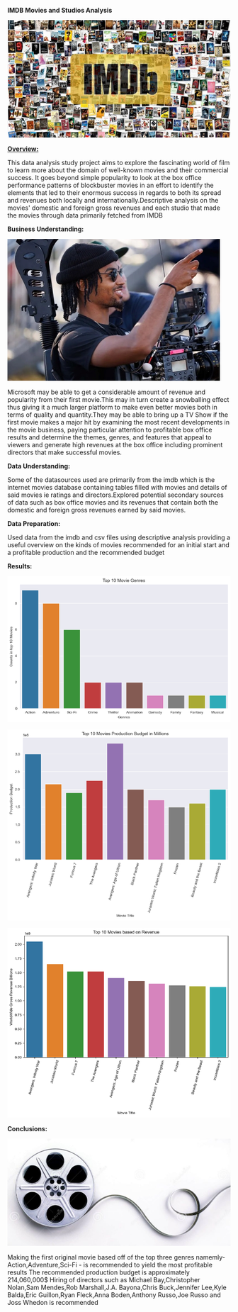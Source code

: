 **IMDB Movies and Studios Analysis**


![img](Images/imdb.jpg)


**<u>Overview:</u>**


This data analysis study project aims to explore the fascinating world of film to learn more about the domain of well-known movies and their commercial success. It goes beyond simple popularity to look at the box office performance patterns of blockbuster movies in an effort to identify the elements that led to their enormous success in regards to both its spread and revenues both locally and internationally.Descriptive analysis on the movies' domestic and foreign gross revenues and each studio that made the movies through data primarily fetched from IMDB

**Business Understanding:**


![img](Images/Director.jpg)


Microsoft may be able to get a considerable amount of revenue and popularity from their first movie.This may in turn create a snowballing effect thus giving it a much larger platform to make even better movies both in terms of quality and quantity.They may be able to bring up a TV Show if the first movie makes a major hit by examining the most recent developments in the movie business, paying particular attention to profitable box office results and determine the themes, genres, and features that appeal to viewers and generate high revenues at the box office including prominent directors that make successful movies.

**Data Understanding:**


Some of the datasources used are primarily from the imdb which is the internet movies database containing tables filled with movies and details of said movies ie ratings and directors.Explored potential secondary sources of data such as box office movies and its revenues that contain both the domestic and foreign gross revenues earned by said movies.

**Data Preparation:**


Used data from the imdb and csv files using descriptive analysis providing a useful overview on the kinds of movies recommended for an initial start and a profitable production and the recommended budget

**Results:**


![img](Images/genre_graph.png)


![img](Images/production_budget_graph.png)


![img](Images/revenue_graph.png)



**Conclusions:**

![img](Images/movie-film-jpg.jpg)


Making the first original movie based off of the top three genres namemly- Action,Adventure,Sci-Fi - is recommended to yield the most profitable results
The recommended production budget is approximately 214,060,000$ 
Hiring of directors such as Michael Bay,Christopher Nolan,Sam Mendes,Rob Marshall,J.A. Bayona,Chris Buck,Jennifer Lee,Kyle Balda,Eric Guillon,Ryan Fleck,Anna Boden,Anthony Russo,Joe Russo and Joss Whedon is recommended 

